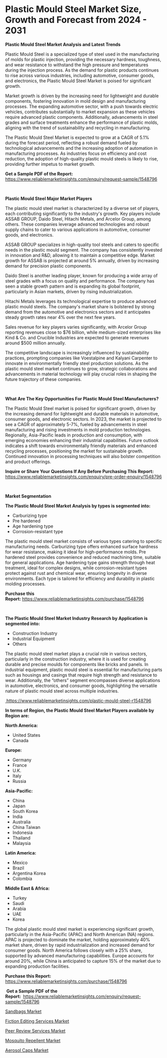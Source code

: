 <p><h1>Plastic Mould Steel Market Size, Growth and Forecast from 2024 - 2031</h1></p><p><strong>Plastic Mould Steel Market Analysis and Latest Trends</strong></p>
<p><p>Plastic Mould Steel is a specialized type of steel used in the manufacturing of molds for plastic injection, providing the necessary hardness, toughness, and wear resistance to withstand the high pressure and temperatures during the injection process. As the demand for plastic products continues to rise across various industries, including automotive, consumer goods, and electronics, the Plastic Mould Steel Market is poised for significant growth. </p><p>Market growth is driven by the increasing need for lightweight and durable components, fostering innovation in mold design and manufacturing processes. The expanding automotive sector, with a push towards electric vehicles, contributes substantially to market expansion as these vehicles require advanced plastic components. Additionally, advancements in steel grades and surface treatments enhance the performance of plastic molds, aligning with the trend of sustainability and recycling in manufacturing.</p><p>The Plastic Mould Steel Market is expected to grow at a CAGR of 5.1% during the forecast period, reflecting a robust demand fueled by technological advancements and the increasing adoption of automation in manufacturing processes. As industries focus on efficiency and cost reduction, the adoption of high-quality plastic mould steels is likely to rise, providing further impetus to market growth.</p></p>
<p><strong>Get a Sample PDF of the Report:&nbsp;</strong> <a href="https://www.reliablemarketinsights.com/enquiry/request-sample/1548796?utm_campaign=1197&utm_medium=2&utm_source=Github&utm_content=ia&utm_term=14112024&utm_id=plastic-mould-steel">https://www.reliablemarketinsights.com/enquiry/request-sample/1548796</a></p>
<p>&nbsp;</p>
<p><strong>Plastic Mould Steel Major Market Players</strong></p>
<p><p>The plastic mould steel market is characterized by a diverse set of players, each contributing significantly to the industry's growth. Key players include ASSAB GROUP, Daido Steel, Hitachi Metals, and Arcelor Group, among others. These companies leverage advanced technologies and robust supply chains to cater to various applications in automotive, consumer goods, and electronics.</p><p>ASSAB GROUP specializes in high-quality tool steels and caters to specific needs in the plastic mould segment. The company has consistently invested in innovation and R&D, allowing it to maintain a competitive edge. Market growth for ASSAB is projected at around 5% annually, driven by increasing demand for precision plastic components.</p><p>Daido Steel is another leading player, known for producing a wide array of steel grades with a focus on quality and performance. The company has seen a stable growth pattern and is expanding its global footprint, particularly in Asian markets, driven by rising industrialization.</p><p>Hitachi Metals leverages its technological expertise to produce advanced plastic mould steels. The company's market share is bolstered by strong demand from the automotive and electronics sectors and it anticipates steady growth rates near 4% over the next few years.</p><p>Sales revenue for key players varies significantly, with Arcelor Group reporting revenues close to $76 billion, while medium-sized enterprises like Kind & Co. and Crucible Industries are expected to generate revenues around $500 million annually.</p><p>The competitive landscape is increasingly influenced by sustainability practices, prompting companies like Voestalpine and Kalyani Carpenter to innovate in environmentally friendly steel production solutions. As the plastic mould steel market continues to grow, strategic collaborations and advancements in material technology will play crucial roles in shaping the future trajectory of these companies.</p></p>
<p>&nbsp;</p>
<p><strong>What Are The Key Opportunities For Plastic Mould Steel Manufacturers?</strong></p>
<p><p>The Plastic Mould Steel market is poised for significant growth, driven by the increasing demand for lightweight and durable materials in automotive, consumer goods, and electronic sectors. In 2023, the market is projected to see a CAGR of approximately 5-7%, fueled by advancements in steel manufacturing and rising investments in mold production technologies. Regionally, Asia-Pacific leads in production and consumption, with emerging economies enhancing their industrial capabilities. Future outlook indicates a shift towards environmentally friendly materials and enhanced recycling processes, positioning the market for sustainable growth. Continued innovation in processing techniques will also bolster competition and product offerings.</p></p>
<p><strong>Inquire or Share Your Questions If Any Before Purchasing This Report:</strong> <a href="https://www.reliablemarketinsights.com/enquiry/pre-order-enquiry/1548796?utm_campaign=1197&utm_medium=2&utm_source=Github&utm_content=ia&utm_term=14112024&utm_id=plastic-mould-steel">https://www.reliablemarketinsights.com/enquiry/pre-order-enquiry/1548796</a></p>
<p>&nbsp;</p>
<p><strong>Market Segmentation</strong></p>
<p><strong>The Plastic Mould Steel Market Analysis by types is segmented into:</strong></p>
<p><ul><li>Carburizing type</li><li>Pre hardened</li><li>Age hardening type</li><li>Corrosion-resistant type</li></ul></p>
<p><p>The plastic mould steel market consists of various types catering to specific manufacturing needs. Carburizing type offers enhanced surface hardness for wear resistance, making it ideal for high-performance molds. Pre hardened steel provides convenience and reduced machining time, suitable for general applications. Age hardening type gains strength through heat treatment, ideal for complex designs, while corrosion-resistant types protect against rust and chemical wear, ensuring longevity in diverse environments. Each type is tailored for efficiency and durability in plastic molding processes.</p></p>
<p><strong>Purchase this Report:&nbsp;</strong><a href="https://www.reliablemarketinsights.com/purchase/1548796?utm_campaign=1197&utm_medium=2&utm_source=Github&utm_content=ia&utm_term=14112024&utm_id=plastic-mould-steel">https://www.reliablemarketinsights.com/purchase/1548796</a></p>
<p>&nbsp;</p>
<p><strong>The Plastic Mould Steel Market Industry Research by Application is segmented into:</strong></p>
<p><ul><li>Construction Industry</li><li>Industrial Equipment</li><li>Others</li></ul></p>
<p><p>The plastic mould steel market plays a crucial role in various sectors, particularly in the construction industry, where it is used for creating durable and precise moulds for components like bricks and panels. In industrial equipment, plastic mould steel is essential for manufacturing parts such as housings and casings that require high strength and resistance to wear. Additionally, the “others” segment encompasses diverse applications in automotive, electronics, and consumer goods, highlighting the versatile nature of plastic mould steel across multiple industries.</p></p>
<p><a href="https://www.reliablemarketinsights.com/plastic-mould-steel-r1548796?utm_campaign=1197&utm_medium=2&utm_source=Github&utm_content=ia&utm_term=14112024&utm_id=plastic-mould-steel">&nbsp;https://www.reliablemarketinsights.com/plastic-mould-steel-r1548796</a></p>
<p><strong>In terms of Region, the Plastic Mould Steel Market Players available by Region are:</strong></p>
<p>
    <p> <strong> North America: </strong>
        <ul>
            <li>United States</li>
            <li>Canada</li>
        </ul>
        </p> 
    <p> <strong> Europe: </strong>
        <ul>
            <li>Germany</li>
            <li>France</li>
            <li>U.K.</li>
            <li>Italy</li>
            <li>Russia</li>
        </ul>
        </p> 
    <p> <strong> Asia-Pacific: </strong>
        <ul>
            <li>China</li>
            <li>Japan</li>
            <li>South Korea</li>
            <li>India</li>
            <li>Australia</li>
            <li>China Taiwan</li>
            <li>Indonesia</li>
            <li>Thailand</li>
            <li>Malaysia</li>
        </ul>
        </p> 
    <p> <strong> Latin America: </strong>
        <ul>
            <li>Mexico</li>
            <li>Brazil</li>
            <li>Argentina Korea</li>
            <li>Colombia</li>
        </ul>
        </p> 
    <p> <strong> Middle East & Africa: </strong>
        <ul>
            <li>Turkey</li>
            <li>Saudi</li>
            <li>Arabia</li>
            <li>UAE</li>
            <li>Korea</li>
        </ul>
    </p>
    </p>
<p><p>The global plastic mould steel market is experiencing significant growth, particularly in the Asia-Pacific (APAC) and North American (NA) regions. APAC is projected to dominate the market, holding approximately 40% market share, driven by rapid industrialization and increased demand for consumer goods. North America follows closely with a 25% share, supported by advanced manufacturing capabilities. Europe accounts for around 20%, while China is anticipated to capture 15% of the market due to expanding production facilities.</p></p>
<p><strong>Purchase this Report: </strong><a href="https://www.reliablemarketinsights.com/purchase/1548796?utm_campaign=1197&utm_medium=2&utm_source=Github&utm_content=ia&utm_term=14112024&utm_id=plastic-mould-steel">https://www.reliablemarketinsights.com/purchase/1548796</a></p>
<p>&nbsp;<strong>Get a Sample PDF of the Report:&nbsp;&nbsp;</strong><a href="https://www.reliablemarketinsights.com/enquiry/request-sample/1548796?utm_campaign=1197&utm_medium=2&utm_source=Github&utm_content=ia&utm_term=14112024&utm_id=plastic-mould-steel">https://www.reliablemarketinsights.com/enquiry/request-sample/1548796</a></p>
<p><strong></strong></p>
<p><p><a href="https://github.com/prosalinda88/Market-Research-Report-List-6/blob/main/sandbags-market.md?utm_campaign=1197&utm_medium=2&utm_source=Github&utm_content=ia&utm_term=14112024&utm_id=plastic-mould-steel">Sandbags Market</a></p><p><a href="https://issuu.com/reportprime-2/docs/fiction-editing-services-market-siz_fb716d701afe71?utm_campaign=1197&utm_medium=2&utm_source=Github&utm_content=ia&utm_term=14112024&utm_id=plastic-mould-steel">Fiction Editing Services Market</a></p><p><a href="https://issuu.com/reportprime-2/docs/peer-review-services-market-size-20_7b6dd760b4df0e?utm_campaign=1197&utm_medium=2&utm_source=Github&utm_content=ia&utm_term=14112024&utm_id=plastic-mould-steel">Peer Review Services Market</a></p><p><a href="https://www.linkedin.com/pulse/mosquito-repellent-revenue-growth-report-2024-2031-flagshipin-g59of?utm_campaign=1197&utm_medium=2&utm_source=Github&utm_content=ia&utm_term=14112024&utm_id=plastic-mould-steel">Mosquito Repellent Market</a></p><p><a href="https://www.linkedin.com/pulse/aerosol-caps-industry-analysis-report-market-size-share-competitive-mh5nf?utm_campaign=1197&utm_medium=2&utm_source=Github&utm_content=ia&utm_term=14112024&utm_id=plastic-mould-steel">Aerosol Caps Market</a></p></p>